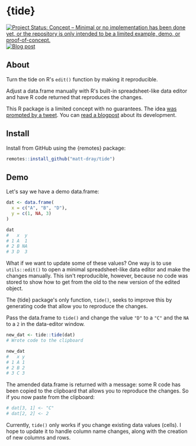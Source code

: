 
# {tide}

<!-- badges: start -->
[![Project Status: Concept – Minimal or no implementation has been done yet, or the repository is only intended to be a limited example, demo, or proof-of-concept.](https://www.repostatus.org/badges/latest/concept.svg)](https://www.repostatus.org/#concept)
[![Blog
post](https://img.shields.io/badge/rostrum.blog-post-008900?labelColor=000000&logo=data%3Aimage%2Fgif%3Bbase64%2CR0lGODlhEAAQAPEAAAAAABWCBAAAAAAAACH5BAlkAAIAIf8LTkVUU0NBUEUyLjADAQAAACwAAAAAEAAQAAAC55QkISIiEoQQQgghRBBCiCAIgiAIgiAIQiAIgSAIgiAIQiAIgRAEQiAQBAQCgUAQEAQEgYAgIAgIBAKBQBAQCAKBQEAgCAgEAoFAIAgEBAKBIBAQCAQCgUAgEAgCgUBAICAgICAgIBAgEBAgEBAgEBAgECAgICAgECAQIBAQIBAgECAgICAgICAgECAQECAQICAgICAgICAgEBAgEBAgEBAgICAgICAgECAQIBAQIBAgECAgICAgIBAgECAQECAQIBAgICAgIBAgIBAgEBAgECAgECAgICAgICAgECAgECAgQIAAAQIKAAAh%2BQQJZAACACwAAAAAEAAQAAAC55QkIiESIoQQQgghhAhCBCEIgiAIgiAIQiAIgSAIgiAIQiAIgRAEQiAQBAQCgUAQEAQEgYAgIAgIBAKBQBAQCAKBQEAgCAgEAoFAIAgEBAKBIBAQCAQCgUAgEAgCgUBAICAgICAgIBAgEBAgEBAgEBAgECAgICAgECAQIBAQIBAgECAgICAgICAgECAQECAQICAgICAgICAgEBAgEBAgEBAgICAgICAgECAQIBAQIBAgECAgICAgIBAgECAQECAQIBAgICAgIBAgIBAgEBAgECAgECAgICAgICAgECAgECAgQIAAAQIKAAA7)](https://www.rostrum.blog/posts/2022-04-27-tide/)
<!-- badges: end -->

## About

Turn the tide on R's `edit()` function by making it reproducible.

Adjust a data.frame manually with R's built-in spreadsheet-like data editor and have R code returned that reproduces the changes.

This R package is a limited concept with no guarantees. The idea [was prompted by a tweet](https://twitter.com/erdirstats/status/1518529179892994049). You can [read a blogpost](https://www.rostrum.blog/posts/2022-04-27-tide/) about its development.

## Install

Install from GitHub using the {remotes} package:

``` r
remotes::install_github("matt-dray/tide")
```

## Demo

Let's say we have a demo data.frame:

``` r
dat <- data.frame(
  x = c("A", "B", "D"),
  y = c(1, NA, 3)
)

dat
#   x  y
# 1 A  1
# 2 B NA
# 3 D  3
```

What if we want to update some of these values? One way is to use `utils::edit()` to open a minimal spreadsheet-like data editor and make the changes manually. This isn't reproducible, however, because no code was stored to show how to get from the old to the new version of the edited object.

The {tide} package's only function, `tide()`, seeks to improve this by generating code that allow you to reproduce the changes.

Pass the data.frame to `tide()` and change the value `"D"` to a `"C"` and the `NA` to a `2` in the data-editor window.

``` r
new_dat <- tide::tide(dat)
# Wrote code to the clipboard

new_dat
#   x y
# 1 A 1
# 2 B 2
# 3 C 3
```

The amended data.frame is returned with a message: some R code has been copied to the clipboard that allows you to reproduce the changes. So if you now paste from the clipboard:

``` r
# dat[3, 1] <- "C"
# dat[2, 2] <- 2
```

Currently, `tide()` only works if you change existing data values (cells). I hope to update it to handle column name changes, along with the creation of new columns and rows.
